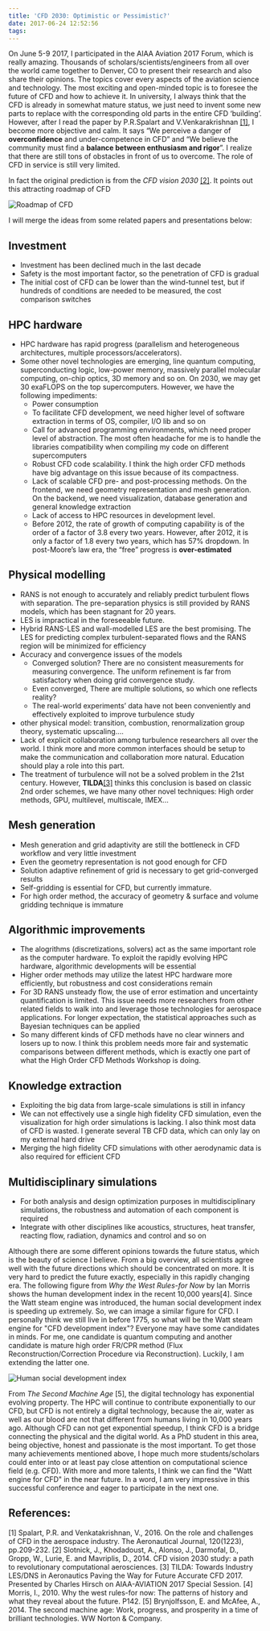 ```yaml
---
title: 'CFD 2030: Optimistic or Pessimistic?'
date: 2017-06-24 12:52:56
tags:
---
```


On June 5-9 2017, I participated in the AIAA Aviation 2017 Forum, which is really amazing. Thousands of scholars/scientists/engineers from all over the world came together to Denver, CO to present their research and also share their opinions. The topics cover every aspects of the aviation science and technology. The most exciting and open-minded topic is to foresee the future of CFD and how to achieve it. In university, I always think that the CFD is already in somewhat mature status, we just need to invent some new parts to replace with the corresponding old parts in the entire CFD ‘building’. However, after I read the paper by P.R.Spalart and V.Venkarakrishnan [[1]](https://www.cambridge.org/core/journals/aeronautical-journal/article/on-the-role-and-challenges-of-cfd-in-the-aerospace-industry/AB70FEF00301B20648F5B0627893B787), I become more objective and calm. It says “We perceive a danger of **overconfidence** and under-competence in CFD” and “We believe the community must find a **balance between enthusiasm and rigor**”. I realize that there are still tons of obstacles in front of us to overcome. The role of CFD in service is still very limited. 

<!-- more -->
In fact the original prediction is from the *CFD vision 2030* [[2]](https://ntrs.nasa.gov/search.jsp?R=20140003093). It points out this attracting roadmap of CFD

![Roadmap of CFD](CFD-2030-Optimistic-or-Pessimistic-1/roadmap.jpg)

I will merge the ideas from some related papers and presentations below:

## Investment 
* Investment has been declined much in the last decade
* Safety is the most important factor, so the penetration of CFD is gradual
* The initial cost of CFD can be lower than the wind-tunnel test, but if hundreds of conditions are needed to be measured, the cost comparison switches

## HPC hardware 
* HPC hardware has rapid progress (parallelism and heterogeneous architectures, multiple processors/accelerators). 
* Some other novel technologies are emerging, line quantum computing, superconducting logic, low-power memory, massively parallel molecular computing, on-chip optics, 3D memory and so on. On 2030, we may get 30 exaFLOPS on the top supercomputers. However, we have the following impediments:
    - Power consumption
    - To facilitate CFD development, we need higher level of software extraction in terms of OS, compiler, I/O lib and so on
    - Call for advanced programming environments, which need proper level of abstraction. The most often headache for me is to handle the libraries compatibility when compiling my code on different supercomputers
    - Robust CFD code scalability. I think the high order CFD methods have big advantage on this issue because of its compactness.
    - Lack of scalable CFD pre- and post-processing methods. On the frontend, we need geometry representation and mesh generation. On the backend, we need visualization, database generation and general knowledge extraction
    - Lack of access to HPC resources in development level.
    - Before 2012, the rate of growth of computing capability is of the order of a factor of 3.8 every two years. However, after 2012, it is only a factor of 1.8 every two years, which has 57% dropdown. In post-Moore’s law era, the “free” progress is **over-estimated**

## Physical modelling
* RANS is not enough to accurately and reliably predict turbulent flows with separation. The pre-separation physics is still provided by RANS models, which has been stagnant for 20 years. 
* LES is impractical in the foreseeable future. 
* Hybrid RANS-LES and wall-modelled LES are the best promising. The LES for predicting complex turbulent-separated flows and the RANS region will be minimized for efficiency
* Accuracy and convergence issues of the models
    - Converged solution? There are no consistent measurements for measuring convergence. The uniform refinement is far from satisfactory when doing grid convergence study.
    - Even converged, There are multiple solutions, so which one reflects reality?
    - The real-world experiments’ data have not been conveniently and effectively exploited to improve turbulence study
* other physical model: transition, combustion, renormalization group theory, systematic upscaling....
* Lack of explicit collaboration among turbulence researchers all over the world. I think more and more common interfaces should be setup to make the communication and collaboration more natural. Education should play a role into this part.
* The treatment of turbulence will not be a solved problem in the 21st century. However, **TILDA**[[3]](https://www.grc.nasa.gov/hiocfd/) thinks this conclusion is based on classic 2nd order schemes, we have many other novel techniques: High order methods, GPU, multilevel, multiscale, IMEX...

## Mesh generation
* Mesh generation and grid adaptivity are still the bottleneck in CFD workflow and very little investment
* Even the geometry representation is not good enough for CFD
* Solution adaptive refinement of grid is necessary to get grid-converged results
* Self-gridding is essential for CFD, but currently immature.
* For high order method, the accuracy of geometry & surface and volume gridding technique is immature

## Algorithmic improvements 
* The alogrithms (discretizations, solvers) act as the same important role as the computer hardware. To exploit the rapidly evolving HPC hardware, algorithmic developments will be essential
* Higher order methods may utilize the latest HPC hardware more efficiently, but robustness and cost considerations remain
* For 3D RANS unsteady flow, the use of error estimation and uncertainty quantification is limited. This issue needs more researchers from other related fields to walk into and leverage those technologies for aerospace applications. For longer expectation, the statistical approaches such as Bayesian techniques can be applied
* So many different kinds of CFD methods have no clear winners and losers up to now. I think this problem needs more fair and systematic comparisons between different methods, which is exactly one part of what the High Order CFD Methods Workshop is doing.

## Knowledge extraction
* Exploiting the big data from large-scale simulations is still in infancy
* We can not effectively use a single high fidelity CFD simulation, even the visualization for high order simulations is lacking. I also think most data of CFD is wasted. I generate several TB CFD data, which can only lay on my external hard drive
* Merging the high fidelity CFD simulations with other aerodynamic data is also required for efficient CFD

## Multidisciplinary simulations 
* For both analysis and design optimization purposes in multidisciplinary simulations, the robustness and automation of each component is required
* Integrate with other disciplines like acoustics, structures, heat transfer, reacting flow, radiation, dynamics and control and so on
 
Although there are some different opinions towards the future status, which is the beauty of science I believe. From a big overview, all scientists agree well with the future directions which should be concentrated on more. It is very hard to predict the future exactly, especially in this rapidly changing era. The following figure from *Why the West Rules-for Now* by lan Morris shows the human development index in the recent 10,000 years[4]. Since the Watt steam engine was introduced, the human social development index is speeding up extremely. So, we can image a similar figure for CFD. I personally think we still live in before 1775, so what will be the Watt steam engine for "CFD development index"? Everyone may have some candidates in minds. For me, one candidate is quantum computing and another candidate is mature high order FR/CPR method (Flux Reconstruction/Correction Procedure via Reconstruction). Luckily, I am extending the latter one.

![Human social development index](CFD-2030-Optimistic-or-Pessimistic-1/humanindex.png)

From *The Second Machine Age* [5], the digital technology has exponential evolving property. The HPC will continue to contribute exponentially to our CFD, but CFD is not entirely a digital technology, because the air, water as well as our blood are not that different from humans living in 10,000 years ago. Although CFD can not get exponential speedup, I think CFD is a bridge connecting the physical and the digital world. As a PhD student in this area, being objective, honest and passionate is the most important. To get those many achievements mentioned above, I hope much more students/scholars could enter into or at least pay close attention on computational science field (e.g. CFD). With more and more talents, I think we can find the "Watt engine for CFD" in the near future. In a word, I am very impressive in this successful conference and eager to participate in the next one.
 
## References:
[1] Spalart, P.R. and Venkatakrishnan, V., 2016. On the role and challenges of CFD in the aerospace industry. The Aeronautical Journal, 120(1223), pp.209-232.
[2] Slotnick, J., Khodadoust, A., Alonso, J., Darmofal, D., Gropp, W., Lurie, E. and Mavriplis, D., 2014. CFD vision 2030 study: a path to revolutionary computational aerosciences.
[3] TILDA: Towards Industry LES/DNS in Aeronautics Paving the Way for Future Accurate CFD 2017. Presented by Charles Hirsch on AIAA-AVIATION 2017 Special Session.
[4] Morris, I., 2010. Why the west rules-for now: The patterns of history and what they reveal about the future. P142.
[5] Brynjolfsson, E. and McAfee, A., 2014. The second machine age: Work, progress, and prosperity in a time of brilliant technologies. WW Norton & Company.
